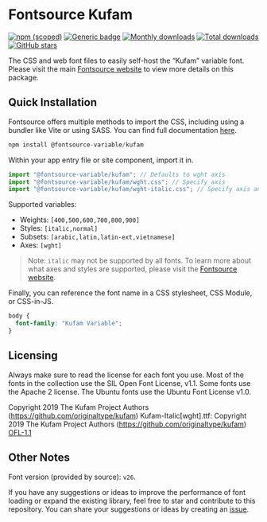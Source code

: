 # Fontsource Kufam

[![npm (scoped)](https://img.shields.io/npm/v/@fontsource-variable/kufam?color=brightgreen)](https://www.npmjs.com/package/@fontsource-variable/kufam) [![Generic badge](https://img.shields.io/badge/fontsource-passing-brightgreen)](https://github.com/fontsource/fontsource) [![Monthly downloads](https://badgen.net/npm/dm/@fontsource-variable/kufam)](https://github.com/fontsource/fontsource) [![Total downloads](https://badgen.net/npm/dt/@fontsource-variable/kufam)](https://github.com/fontsource/fontsource) [![GitHub stars](https://img.shields.io/github/stars/fontsource/fontsource.svg?style=social&label=Star)](https://github.com/fontsource/fontsource/stargazers)

The CSS and web font files to easily self-host the “Kufam” variable font. Please visit the main [Fontsource website](https://fontsource.org/fonts/kufam) to view more details on this package.

## Quick Installation

Fontsource offers multiple methods to import the CSS, including using a bundler like Vite or using SASS. You can find full documentation [here](https://fontsource.org/docs/getting-started/introduction).

```javascript
npm install @fontsource-variable/kufam
```

Within your app entry file or site component, import it in.

```javascript
import "@fontsource-variable/kufam"; // Defaults to wght axis
import "@fontsource-variable/kufam/wght.css"; // Specify axis
import "@fontsource-variable/kufam/wght-italic.css"; // Specify axis and style
```

Supported variables:
- Weights: `[400,500,600,700,800,900]`
- Styles: `[italic,normal]`
- Subsets: `[arabic,latin,latin-ext,vietnamese]`
- Axes: `[wght]`

> Note: `italic` may not be supported by all fonts. To learn more about what axes and styles are supported, please visit the [Fontsource website](https://fontsource.org/fonts/kufam).

Finally, you can reference the font name in a CSS stylesheet, CSS Module, or CSS-in-JS.

```css
body {
  font-family: "Kufam Variable";
}
```

## Licensing
Always make sure to read the license for each font you use. Most of the fonts in the collection use the SIL Open Font License, v1.1. Some fonts use the Apache 2 license. The Ubuntu fonts use the Ubuntu Font License v1.0.

Copyright 2019 The Kufam Project Authors (https://github.com/originaltype/kufam) Kufam-Italic[wght].ttf: Copyright 2019 The Kufam Project Authors (https://github.com/originaltype/kufam)
[OFL-1.1](https://openfontlicense.org)

## Other Notes
Font version (provided by source): `v26`.

If you have any suggestions or ideas to improve the performance of font loading or expand the existing library, feel free to star and contribute to this repository. You can share your suggestions or ideas by creating an [issue](https://github.com/fontsource/fontsource/issues).